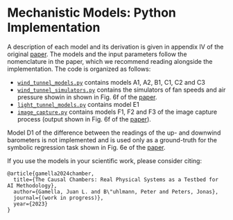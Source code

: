 # Mechanistic Models: Python Implementation

A description of each model and its derivation is given in appendix IV of the original [paper](https://arxiv.org/pdf/2404.11341.pdf). The models and the input parameters follow the nomenclature in the paper, which we recommend reading alongside the implementation. The code is organized as follows:

- [`wind_tunnel_models.py`](wind_tunnel_models.py) contains models A1, A2, B1, C1, C2 and C3
- [`wind_tunnel_simulators.py`](wind_tunnel_simulators.py) contains the simulators of fan speeds and air pressure showin in shown in Fig. 6f of the [paper](https://arxiv.org/pdf/2404.11341.pdf).
- [`light_tunnel_models.py`](light_tunnel_models.py) contains model E1
- [`image_capture.py`](image_capture.py) contains models F1, F2 and F3 of the image capture process (output shown in Fig. 6f of the [paper](https://arxiv.org/pdf/2404.11341.pdf)).

Model D1 of the difference between the readings of the up- and downwind barometers is not implemented and is used only as a ground-truth for the symbolic regression task shown in Fig. 6e of the [paper](https://arxiv.org/pdf/2404.11341.pdf).

If you use the models in your scientific work, please consider citing:

```
@article{gamella2024chamber,
  title={The Causal Chambers: Real Physical Systems as a Testbed for AI Methodology},
  author={Gamella, Juan L. and B\"uhlmann, Peter and Peters, Jonas},
  journal={(work in progress)},
  year={2023}
}
```
